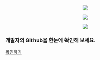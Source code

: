 <p align="center">
  <img src = "https://github.com/hangyeol0531/github-resume-backend/assets/41174265/03a18286-df88-459e-9cae-3910c7d65a13">
</p>

<p align="center">
  <img src = "https://github.com/hangyeol0531/github-resume-backend/assets/41174265/26ac17dd-db52-4da2-8041-7fc148961c46">
</p>


<p align="center">
  <img src = "https://github.com/hangyeol0531/github-resume-backend/assets/41174265/c3f30a37-86c2-4be2-b52b-6e8b4dea4682">
</p>

### 개발자의 Github을 한눈에 확인해 보세요.
[확인하기](https://github-resume.consistent.kr/)
